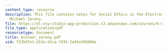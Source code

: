 ```yaml
---
content_type: resource
description: This file contains notes for Social Ethics in the Electronic Community,
  Michael Zareny.
file: https://ol-ocw-studio-app-production.s3.amazonaws.com/courses/6-805-ethics-and-the-law-on-the-electronic-frontier-fall-2005/f235d7e1d13ad1ca7d342a45a398d6be_michael_zareny.pdf
file_type: application/pdf
resourcetype: Document
title: michael_zareny.pdf
uid: f235d7e1-d13a-d1ca-7d34-2a45a398d6be
---
```

